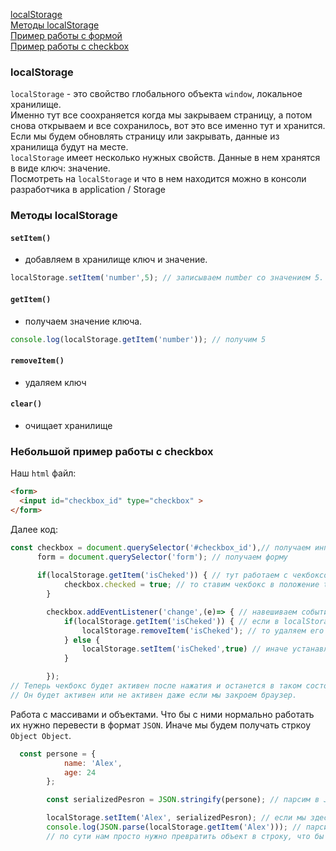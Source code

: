 [localStorage](#localstorage)<br>
[Методы localStorage](#методы-localstorage)<br>
[Пример работы с формой](#небольшой-пример-работы-с-checkbox)<br>
[Пример работы с checkbox](#небольшой-пример-работы-с-checkbox)<br>
### localStorage
`localStorage` - это свойство глобального объекта `window`, локальное хранилище.<br>
Именно тут все соохраняется когда мы закрываем страницу, а потом снова открываем и все сохранилось, вот это все именно тут и хранится.
Если мы будем обновлять страницу или закрывать, данные из хранилища будут на месте.<br>
`localStorage` имеет несколько нужных свойств. Данные в нем хранятся в виде ключ: значение.<br>
Посмотреть на `localStorage` и что в нем находится можно в консоли разработчика в application / Storage

### Методы localStorage
#### `setItem()`
- добавляем в хранилище ключ и значение.
```javaScript
localStorage.setItem('number',5); // записываем number со значением 5. Если такое свойство есть, то значение просто перезапишется
```

#### `getItem()`
 - получаем значение ключа.
```javaScript
console.log(localStorage.getItem('number')); // получим 5
```
#### `removeItem()`
- удаляем ключ
#### `clear()`
- очищает хранилище

### Небольшой пример работы с checkbox
Наш `html` файл:
```html
<form>
  <input id="checkbox_id" type="checkbox" >
</form>
```
Далее код:
```javaScript
const checkbox = document.querySelector('#checkbox_id'),// получаем инпут
      form = document.querySelector('form'); // получаем форму
    
      if(localStorage.getItem('isCheked')) { // тут работаем с чекбоксом. Если в хранилище есть isCheked
            checkbox.checked = true; // то ставим чекбокс в положение true то есть с галочкой
        } 

        checkbox.addEventListener('change',(e)=> { // навешиваем событие
            if(localStorage.getItem('isCheked')) { // если в localStorage есть ключ isCheked
                localStorage.removeItem('isCheked'); // то удаляем его
            } else {
                localStorage.setItem('isCheked',true) // иначе устанавливем ключ isCheked и значение true
            }

        });
// Теперь чекбокс будет активен после нажатия и останется в таком состоянии, пока мы еще раз не нажем на него.
// Он будет активен или не активен даже если мы закроем браузер.        
```

Работа с массивами и объектами. Что бы с ними нормально работать их нужно перевести в формат `JSON`. Иначе мы будем получать стркоу `Object Object`.

```javaScript
  const persone = {
            name: 'Alex',
            age: 24
        };

        const serializedPesron = JSON.stringify(persone); // парсим в JSON

        localStorage.setItem('Alex', serializedPesron); // если мы здесь значение впишем presone, то в localStorage будет Object Object.
        console.log(JSON.parse(localStorage.getItem('Alex'))); // парсим обратно и получаем наш обычный объект
        // по сути нам просто нужно превратить объект в строку, что бы хранить его в localStorage
```
